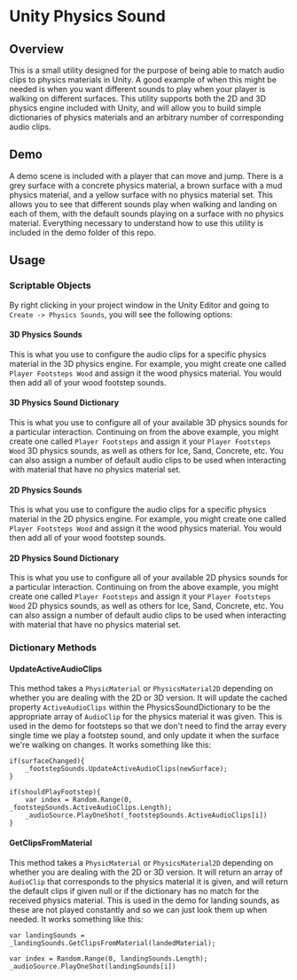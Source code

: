 # Unity Physics Sound

## Overview

This is a small utility designed for the purpose of being able to match audio clips to physics materials in Unity. A good example of when this might be needed is when you want different sounds to play when your player is walking on different surfaces. This utility supports both the 2D and 3D physics engine included with Unity, and will allow you to build simple dictionaries of physics materials and an arbitrary number of corresponding audio clips.

## Demo

A demo scene is included with a player that can move and jump. There is a grey surface with a concrete physics material, a brown surface with a mud physics material, and a yellow surface with no physics material set. This allows you to see that different sounds play when walking and landing on each of them, with the default sounds playing on a surface with no physics material. Everything necessary to understand how to use this utility is included in the demo folder of this repo.

## Usage

### Scriptable Objects

By right clicking in your project window in the Unity Editor and going to `Create -> Physics Sounds`, you will see the following options:

#### 3D Physics Sounds

This is what you use to configure the audio clips for a specific physics material in the 3D physics engine. For example, you might create one called `Player Footsteps Wood` and assign it the wood physics material. You would then add all of your wood footstep sounds.

#### 3D Physics Sound Dictionary

This is what you use to configure all of your available 3D physics sounds for a particular interaction. Continuing on from the above example, you might create one called `Player Footsteps` and assign it your `Player Footsteps Wood` 3D physics sounds, as well as others for Ice, Sand, Concrete, etc. You can also assign a number of default audio clips to be used when interacting with material that have no physics material set.

#### 2D Physics Sounds

This is what you use to configure the audio clips for a specific physics material in the 2D physics engine. For example, you might create one called `Player Footsteps Wood` and assign it the wood physics material. You would then add all of your wood footstep sounds.

#### 2D Physics Sound Dictionary

This is what you use to configure all of your available 2D physics sounds for a particular interaction. Continuing on from the above example, you might create one called `Player Footsteps` and assign it your `Player Footsteps Wood` 2D physics sounds, as well as others for Ice, Sand, Concrete, etc. You can also assign a number of default audio clips to be used when interacting with material that have no physics material set.

### Dictionary Methods

#### UpdateActiveAudioClips

This method takes a `PhysicMaterial` or `PhysicsMaterial2D` depending on whether you are dealing with the 2D or 3D version. It will update the cached property `ActiveAudioClips` within the PhysicsSoundDictionary to be the appropriate array of `AudioClip` for the physics material it was given. This is used in the demo for footsteps so that we don't need to find the array every single time we play a footstep sound, and only update it when the surface we're walking on changes. It works something like this:

```
if(surfaceChanged){
    _footstepSounds.UpdateActiveAudioClips(newSurface);
}

if(shouldPlayFootstep){
    var index = Random.Range(0, _footstepSounds.ActiveAudioClips.Length);
    _audioSource.PlayOneShot(_footstepSounds.ActiveAudioClips[i])
}
```

#### GetClipsFromMaterial

This method takes a `PhysicMaterial` or `PhysicsMaterial2D` depending on whether you are dealing with the 2D or 3D version. It will return an array of `AudioClip` that corresponds to the physics material it is given, and will return the default clips if given null or if the dictionary has no match for the received physics material. This is used in the demo for landing sounds, as these are not played constantly and so we can just look them up when needed. It works something like this:

```
var landingSounds = _landingSounds.GetClipsFromMaterial(landedMaterial);

var index = Random.Range(0, landingSounds.Length);
_audioSource.PlayOneShot(landingSounds[i])
```
